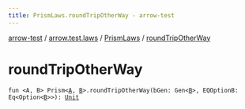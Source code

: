 ```yaml
---
title: PrismLaws.roundTripOtherWay - arrow-test
---
```


[arrow-test](../../index.html) / [arrow.test.laws](../index.html) / [PrismLaws](index.html) / [roundTripOtherWay](./round-trip-other-way.html)

# roundTripOtherWay

`fun <A, B> Prism<`[`A`](round-trip-other-way.html#A)`, `[`B`](round-trip-other-way.html#B)`>.roundTripOtherWay(bGen: Gen<`[`B`](round-trip-other-way.html#B)`>, EQOptionB: Eq<Option<`[`B`](round-trip-other-way.html#B)`>>): `[`Unit`](https://kotlinlang.org/api/latest/jvm/stdlib/kotlin/-unit/index.html)